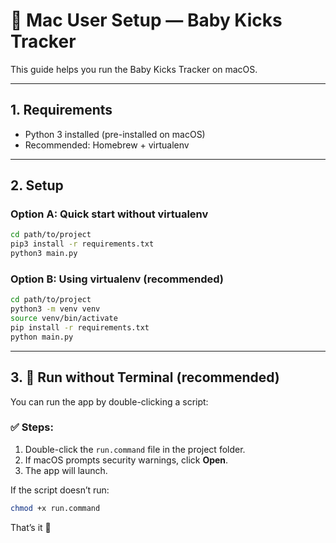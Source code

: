 # 🧰 Mac User Setup — Baby Kicks Tracker

This guide helps you run the Baby Kicks Tracker on macOS.

---

## 1. Requirements

- Python 3 installed (pre-installed on macOS)
- Recommended: Homebrew + virtualenv

---

## 2. Setup

### Option A: Quick start without virtualenv

```bash
cd path/to/project
pip3 install -r requirements.txt
python3 main.py
```

### Option B: Using virtualenv (recommended)

```bash
cd path/to/project
python3 -m venv venv
source venv/bin/activate
pip install -r requirements.txt
python main.py
```

---

## 3. 🚀 Run without Terminal (recommended)

You can run the app by double-clicking a script:

### ✅ Steps:

1. Double-click the `run.command` file in the project folder.
2. If macOS prompts security warnings, click **Open**.
3. The app will launch.

If the script doesn’t run:
```bash
chmod +x run.command
```

That’s it 🎉

